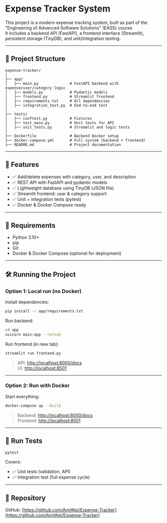 # Expense Tracker System

This project is a modern expense tracking system, built as part of the "Engineering of Advanced Software Solutions" (EASS) course.  
It includes a backend API (FastAPI), a frontend interface (Streamlit), persistent storage (TinyDB), and unit/integration testing.

---

## 📁 Project Structure

```
expense-tracker/
│
├── app/
│   ├── main.py              # FastAPI backend with expense/user/category logic
│   ├── models.py            # Pydantic models
│   ├── frontend.py          # Streamlit frontend
│   ├── requirements.txt     # All dependencies
│   ├── integration_test.py  # End-to-end test
│
├── tests/
│   ├── conftest.py          # Fixtures
│   ├── test_main.py         # Unit tests for API
│   ├── unit_tests.py        # Streamlit and logic tests
│
├── Dockerfile               # Backend Docker setup
├── docker-compose.yml       # Full system (backend + frontend)
├── README.md                # Project documentation
```

---

## 🚀 Features

- ✅ Add/delete expenses with category, user, and description  
- ✅ REST API with FastAPI and pydantic models  
- ✅ Lightweight database using TinyDB (JSON file)  
- ✅ Streamlit frontend: user & category support  
- ✅ Unit + integration tests (pytest)  
- ✅ Docker & Docker Compose ready  

---

## 🧩 Requirements

- Python 3.10+  
- pip  
- Git  
- Docker & Docker Compose (optional for deployment)  

---

## 🛠️ Running the Project

### Option 1: Local run (no Docker)

Install dependencies:
```bash
pip install -r app/requirements.txt
```

Run backend:
```bash
cd app
uvicorn main:app --reload
```

Run frontend (in new tab):
```bash
streamlit run frontend.py
```

> API: [http://localhost:8000/docs](http://localhost:8000/docs)  
> UI: [http://localhost:8501](http://localhost:8501)

---

### Option 2: Run with Docker

Start everything:
```bash
docker-compose up --build
```

> Backend: [http://localhost:8000/docs](http://localhost:8000/docs)  
> Frontend: [http://localhost:8501](http://localhost:8501)

---

## 🧪 Run Tests

```bash
pytest
```

Covers:
- ✅ Unit tests (validation, API)  
- ✅ Integration test (full expense cycle)

---

## 🔗 Repository

GitHub: [https://github.com/AmitKei/Expense-Tracker](https://github.com/AmitKei/Expense-Tracker)